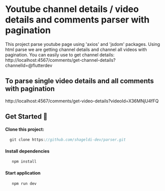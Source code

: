 # Youtube channel details / video details and comments parser with pagination

This project parse youtube page using 'axios' and 'jsdom' packages. Using html parse we are getting channel details and channel all videos with pagination.
You can easily use to get channel details:<br/>
http://localhost:4567/comments/get-channel-details?channelId=@flutterdev

## To parse single video details and all comments with pagination

http://localhost:4567/comments/get-video-details?videoId=X36MNjU4fFQ

## Get Started 🚀

#### Clone this project:

```javascript
  git clone https://github.com/shageldi-dev/parser.git
```

#### Install dependencies

```javascript
   npm install
```

#### Start application

```javascript
   npm run dev
```
